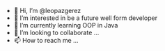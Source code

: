 - 👋 Hi, I’m @leopazgerez
- 👀 I’m interested in be a future well form developer
- 🌱 I’m currently learning OOP in Java
- 💞️ I’m looking to collaborate ...
- 📫 How to reach me ...

<!---
leopazgerez/leopazgerez is a ✨ special ✨ repository because its `README.md` (this file) appears on your GitHub profile.
You can click the Preview link to take a look at your changes.
--->
